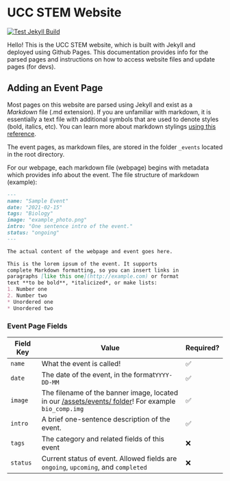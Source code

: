 # UCC STEM Website

[![Test Jekyll Build](https://img.shields.io/badge/Jekyll%20Build-Success-brightgreen)](uccstem.github.io)

Hello! This is the UCC STEM website, which is built with Jekyll and deployed using Github Pages. This documentation provides info for the parsed pages and instructions on how to access website files and update pages (for devs).

## Adding an Event Page

Most pages on this website are parsed using Jekyll and exist as a *Markdown* file (.md extension). If you are unfamiliar with markdown, it is essentially a text file with additional symbols that are used to denote styles (bold, italics, etc). You can learn more about markdown stylings [using this reference](https://github.com/adam-p/markdown-here/wiki/Markdown-Cheatsheet).

The event pages, as markdown files, are stored in the folder `_events` located in the root directory.

For our webpage, each markdown file (webpage) begins with metadata which provides info about the event. The file structure of markdown (example):
```md
---
name: "Sample Event"
date: "2021-02-15"
tags: "Biology"
image: "example_photo.png"
intro: "One sentence intro of the event."
status: "ongoing"
---

The actual content of the webpage and event goes here.

This is the lorem ipsum of the event. It supports
complete Markdown formatting, so you can insert links in
paragraphs [like this one](http://example.com) or format
text **to be bold**, *italicized*, or make lists:
1. Number one
2. Number two
* Unordered one
* Unordered two

```

### Event Page Fields

| Field Key | Value | Required? |
|-|-|-|
| `name` | What the event is called! | ✅ |
| `date` | The date of the event, in the format`YYYY-DD-MM` | ✅ |
| `image` | The filename of the banner image, located in our [/assets/events/ folder](../assets/events)! For example `bio_comp.img` | ✅ |
| `intro` | A brief one-sentence description of the event. | ✅ |
| `tags` | The category and related fields of this event | ❌ |
| `status` | Current status of event. Allowed fields are `ongoing`, `upcoming`, and `completed` | ❌ |

